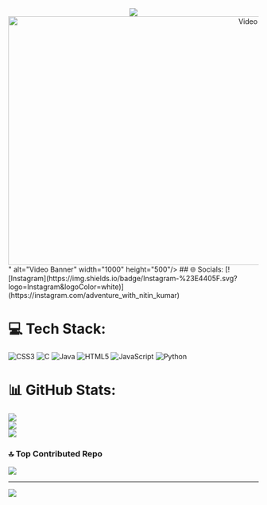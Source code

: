 <div align="center">
  <img src="<div align="center">
  <img src="https://cdn.wallpapersafari.com/12/10/BnTl0o.gif"  
    alt="Video Banner" width="1000" height="500"/>
</div>"  
    alt="Video Banner" width="1000" height="500"/>
</div>
## 🌐 Socials:
[![Instagram](https://img.shields.io/badge/Instagram-%23E4405F.svg?logo=Instagram&logoColor=white)](https://instagram.com/adventure_with_nitin_kumar) 

# 💻 Tech Stack:
![CSS3](https://img.shields.io/badge/css3-%231572B6.svg?style=for-the-badge&logo=css3&logoColor=white) ![C](https://img.shields.io/badge/c-%2300599C.svg?style=for-the-badge&logo=c&logoColor=white) ![Java](https://img.shields.io/badge/java-%23ED8B00.svg?style=for-the-badge&logo=openjdk&logoColor=white) ![HTML5](https://img.shields.io/badge/html5-%23E34F26.svg?style=for-the-badge&logo=html5&logoColor=white) ![JavaScript](https://img.shields.io/badge/javascript-%23323330.svg?style=for-the-badge&logo=javascript&logoColor=%23F7DF1E) ![Python](https://img.shields.io/badge/python-3670A0?style=for-the-badge&logo=python&logoColor=ffdd54)
# 📊 GitHub Stats:
![](https://github-readme-stats.vercel.app/api?username=nitinkumar2911&theme=dark&hide_border=false&include_all_commits=true&count_private=false)<br/>
![](https://nirzak-streak-stats.vercel.app/?user=nitinkumar2911&theme=dark&hide_border=false)<br/>
![](https://github-readme-stats.vercel.app/api/top-langs/?username=nitinkumar2911&theme=dark&hide_border=false&include_all_commits=true&count_private=false&layout=compact)

### 🔝 Top Contributed Repo
![](https://github-contributor-stats.vercel.app/api?username=nitinkumar2911&limit=5&theme=dark&combine_all_yearly_contributions=true)

---
[![](https://visitcount.itsvg.in/api?id=nitinkumar2911&icon=0&color=0)](https://visitcount.itsvg.in)

<!-- Proudly created with GPRM ( https://gprm.itsvg.in ) -->

